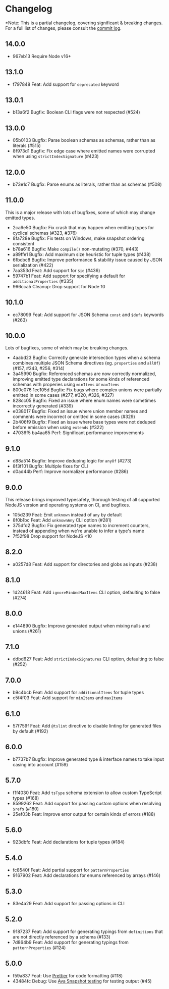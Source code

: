 # Changelog

*Note: This is a partial changelog, covering significant & breaking changes. For a full list of changes, please consult the [commit log](https://github.com/bcherny/json-schema-to-typescript/commits).

## 14.0.0

- 967eb13 Require Node v16+

## 13.1.0

- f797848 Feat: Add support for `deprecated` keyword

## 13.0.1

- b13a6f2 Bugfix: Boolean CLI flags were not respected (#524)

## 13.0.0

- 05b0103 Bugfix: Parse boolean schemas as schemas, rather than as literals (#515)
- 8f973d1 Bugfix: Fix edge case where emitted names were corrupted when using `strictIndexSignature` (#423)

## 12.0.0

- b73e1c7 Bugfix: Parse enums as literals, rather than as schemas (#508)

## 11.0.0

This is a major release with lots of bugfixes, some of which may change emitted types.

- 2ca6e50 Bugfix: Fix crash that may happen when emitting types for cyclical schemas (#323, #376)
- 8fa728e Bugfix: Fix tests on Windows, make snapshot ordering consistent
- b78a616 Bugfix: Make `compile()` non-mutating (#370, #443)
- a89ffe1 Bugfix: Add maximum size heuristic for tuple types (#438)
- 6fbcbc8 Bugfix: Improve performance & stability issue caused by JSON serialization (#422)
- 7aa353d Feat: Add support for `$id` (#436)
- 59747b1 Feat: Add support for specifying a default for `additionalProperties` (#335)
- 966cca5 Cleanup: Drop support for Node 10


## 10.1.0

- ec78099 Feat: Add support for JSON Schema `const` and `$defs` keywords (#263)

## 10.0.0

Lots of bugfixes, some of which may be breaking changes.

- 4aabd23 Bugfix: Correctly generate intersection types when a schema combines multiple JSON Schema directives (eg. `properties` and `allOf`) (#157, #243, #256, #314)
- 3a45990 Bugfix: Referenced schemas are now correctly normalized, improving emitted type declarations for some kinds of referenced schemas with properies using `minItems` or `maxItems`
- 800c076 1ec105d Bugfix: Fix bugs where complex unions were partially emitted in some cases (#277, #320, #326, #327)
- 828cc05 Bugfix: Fixed an issue where enum names were sometimes incorrectly generated (#339)
- e038017 Bugfix: Fixed an issue where union member names and comments were incorrect or omitted in some cases (#329)
- 2b406f9 Bugfix: Fixed an issue where base types were not deduped before emission when using `extends` (#322)
- 47036f5 ba4aa65 Perf: Significant performance improvements

## 9.1.0

- d88a514 Bugfix: Improve deduping logic for `anyOf` (#273)
- 8f3f101 Bugfix: Multiple fixes for CLI
- d0ad44b Perf: Improve normalizer performance (#286)

## 9.0.0

This release brings improved typesafety, thorough testing of all supported NodeJS version and operating systems on CI, and bugfixes.

- 105d239 Feat: Emit `unknown` instead of `any` by default
- 8f0b1bc Feat: Add `unknownAny` CLI option (#281)
- 375dfd2 Bugfix: Fix generated type names to increment counters, instead of appending when we're unable to infer a type's name
- 7f52f98 Drop support for NodeJS <10

## 8.2.0

- a0257d8 Feat: Add support for directories and globs as inputs (#238)

## 8.1.0

- 1d24618 Feat: Add `ignoreMinAndMaxItems` CLI option, defaulting to false (#274)

## 8.0.0

- e144890 Bugfix: Improve generated output when mixing nulls and unions (#261)

## 7.1.0

- ddbd627 Feat: Add `strictIndexSignatures` CLI option, defaulting to false (#252)

## 7.0.0

- b9c4bcb Feat: Add support for `additionalItems` for tuple types
- c5f4f03 Feat: Add support for `minItems` and `maxItems`

## 6.1.0

- 57f759f Feat: Add `@tslint` directive to disable linting for generated files by default (#192)

## 6.0.0

- b7737b7 Bugfix: Improve generated type & interface names to take input casing into account (#159)

## 5.7.0

- f1f4030 Feat: Add `tsType` schema extension to allow custom TypeScript types (#168)
- 8599262 Feat: Add support for passing custom options when resolving `$ref`s (#180)
- 25ef03b Feat: Improve error output for certain kinds of errors (#188)

## 5.6.0

- 923dbfc Feat: Add declarations for tuple types (#184)

## 5.4.0

- fc8540f Feat: Add partial support for `patternProperties`
- 9167902 Feat: Add declarations for enums referenced by arrays (#146)

## 5.3.0

- 83e4a29 Feat: Add support for passing options in CLI

## 5.2.0

- 9187237 Feat: Add support for generating typings from `definitions` that are not directly referenced by a schema (#133)
- 7d864b9 Feat: Add support for generating typings from `patternProperties` (#124)

## 5.0.0

- f59a837 Feat: Use [Prettier](prettier.io) for code formatting (#118)
- 43484fc Debug: Use [Ava Snapshot testing](https://github.com/avajs/ava#snapshot-testing) for testing output (#45)
